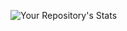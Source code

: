 ![Your Repository's Stats](https://github-readme-stats.vercel.app/api?username=Sanjjushri&show_icons=true)